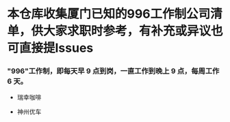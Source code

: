 
# 本仓库收集厦门已知的996工作制公司清单，供大家求职时参考，有补充或异议也可直接提Issues

### "996"工作制，即每天早 9 点到岗，一直工作到晚上 9 点，每周工作 6 天。

- 瑞幸咖啡

- 神州优车
